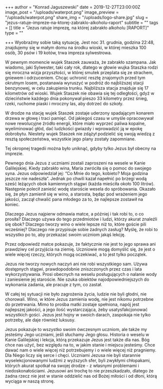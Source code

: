 +++
author = "Konrad Jaguszewski"
date = 2019-12-27T23:00:00Z
image_post = "/uploads/waterpot.png"
image_preview = "/uploads/waterpot.png"
share_img = "/uploads/logo-share.jpg"
slug = "jezus-ratuje-impreze-na-ktorej-zabraklo-alkoholu-raport"
subtitle = ""
tags = []
title = "Jezus ratuje imprezę, na której zabrakło alkoholu [RAPORT]"
type = ""

+++
Wyobraźmy sobie taką sytuację. Jest noc 31. grudnia, godzina 22:48, znajdujemy się w małym domu na środku wioski, w której mieszka 100 osób, 30 psów i 19 kotów, trwa impreza sylwestrowa.

W pewnym momencie wujek Staszek zauważa, że zabrakło szampana. Jak wiadomo, jaki Sylwester, taki cały rok, dlatego w głowie wujka Staszka rodzi się mroczna wizja przyszłości, w której smutek przeplata się ze strachem, gniewem i odrzuceniem. Chcąc uchronić resztę znajomych przed tym okrutnym losem, postanawia wyruszyć w podróż do najbliższej stacji benzynowej, w celu zakupienia trunku. Najbliższa stacja znajduje się 17 kilometrów od wioski. Wujek Staszek nie obawia się tej odległości, gdyż w dzieciństwie każdego dnia pokonywał pieszo 33 kilometry przez śnieg, rzeki, ruchome piaski i mroczny las, aby dotrzeć do szkoły.

W drodze na stację wujek Staszek zostaje uderzony spadającym konarem drzewa w głowę i traci pamięć. Od jakiegoś czasu w umyśle opracowywał nowe rewolucyjne źródło energii, które miało wyprzeć paliwa kopalne, wyeliminować głód, dać ludzkości gwiazdy i wprowadzić ją w epokę dobrobytu. Niestety wujek Staszek nie zdążył podzielić się swoją wiedzą z resztą społeczeństwa, wszystkie jego plany zostały zapomniane.

Tej okropnej tragedii można było uniknąć, gdyby tylko Jezus był obecny na imprezie.

Pewnego dnia Jezus z uczniami zostali zaproszeni na wesele w Kanie Galilejskiej. Kiedy zabrakło wina, Maria zwróciła się o pomoc do swojego syna. Jezus odpowiedział jej: “Co Mnie do tego, kobieto? Moja godzina jeszcze nie nadeszła”. Jednak po chwili kazał napełnić po brzegi wodą sześć leżących obok kamiennych stągwi (każda mieściła około 100 litrów). Następnie polecił zanieść wodę staroście wesela do spróbowania. Okazało się, że płyn zamienił się w wino, a starosta, będąc pod wrażeniem jego jakości, zaczął chwalić pana młodego za to, że najlepsze zostawił na koniec.

Dlaczego Jezus najpierw odmawia matce, a później i tak robi to, o co prosiła? Dlaczego używa do tego przedmiotów i ludzi, którzy akurat znaleźli się obok? Dlaczego tworzy wino o wiele lepsze niż to, które goście pili wcześniej? Dlaczego nie przypisuje sobie żadnych zasług? Myślę, że robi to wszystko po to, aby przekazać swoim uczniom jakąś lekcję.

Przez odpowiedź matce pokazuje, że faktycznie nie jest to jego sprawa ani prawdziwy cel przyjścia na ziemię. Uczniowie mogą domyślić się, że jest o wiele więcej rzeczy, których mogą oczekiwać, a to jest tylko początek.

Jezus nie tworzy nowych naczyń ani nie robi wszystkiego sam. Używa dostępnych stągwi, prawdopodobnie zniszczonych przez czas i lata wykorzystywania. Prosi obecnych na weselu posługujących o nalanie wody i zaniesienie jej staroście. Nie szuka obiektów najodpowiedniejszych do wykonania zadania, ale pracuje z tym, co zastał.

W całej tej sytuacji nie było zagrożenia życia, ludzie nie byli głodni, nie chorowali. Wino, w które Jezus zamienia wodę, nie jest nikomu potrzebne do przetrwania. Mimo to prośba matki zostaje spełniona, napój jest najlepszej jakości, a jego ilość wystarczająca, żeby usatysfakcjonować wszystkich gości. Jezus jest hojny w swoich darach, zaspokaja nie tylko potrzeby, ale daje również luksusy.

Jezus pokazuje to wszystko swoim ówczesnym uczniom, ale także my jesteśmy Jego uczniami, jeśli słuchamy Jego głosu. Historia o weselu w Kanie Galilejskiej i lekcja, którą przekazuje Jezus jest także dla nas. Bóg chce nas użyć, bez względu na to, w jakim stanie i miejscu jesteśmy. Chce dawać nam o wiele więcej niż potrzebujemy i o wiele więcej niż pragniemy. Dla Niego liczy się serce i chęci. Uczniami Jezusa nie byli starannie wyselekcjonowanymi ludźmi z wyższych sfer, byli zwykłymi chłopakami, których akurat spotkał na swojej drodze - z własnymi problemami i niedoskonałościami. Jezusowi ani trochę to nie przeszkadzało, dlatego że żadna rzecz nie jest w stanie oddzielić nas od Bożej miłości i od dłoni, którą wyciąga w naszą stronę.